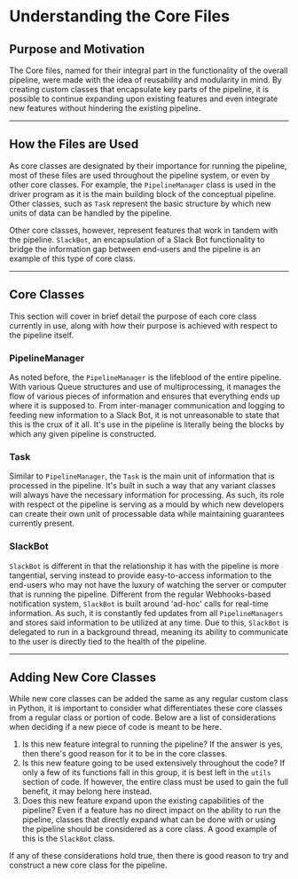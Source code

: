 # Understanding the Core Files
## Purpose and Motivation
The Core files, named for their integral part in the functionality of the overall pipeline, were made with the idea of reusability and modularity in mind. By creating custom classes that encapsulate key parts of the pipeline, it is possible to continue expanding upon existing features and even integrate new features without hindering the existing pipeline.

---

## How the Files are Used
As core classes are designated by their importance for running the pipeline, most of these files are used throughout the pipeline system, or even by other core classes. For example, the `PipelineManager` class is used in the driver program as it is the main building block of the conceptual pipeline. Other classes, such as `Task` represent the basic structure by which new units of data can be handled by the pipeline.

Other core classes, however, represent features that work in tandem with the pipeline. `SlackBot`, an encapsulation of a Slack Bot functionality to bridge the information gap between end-users and the pipeline is an example of this type of core class.

---

## Core Classes
This section will cover in brief detail the purpose of each core class currently in use, along with how their purpose is achieved with respect to the pipeline itself.
### PipelineManager
As noted before, the `PipelineManager` is the lifeblood of the entire pipeline. With various Queue structures and use of multiprocessing, it manages the flow of various pieces of information and ensures that everything ends up where it is supposed to. From inter-manager communication and logging to feeding new information to a Slack Bot, it is not unreasonable to state that this is the crux of it all. It's use in the pipeline is literally being the blocks by which any given pipeline is constructed.
### Task
Similar to `PipelineManager`, the `Task` is the main unit of information that is processed in the pipeline. It's built in such a way that any variant classes will always have the necessary information for processing. As such, its role with respect ot the pipeline is serving as a mould by which new developers can create their own unit of processable data while maintaining guarantees currently present.
### SlackBot
`SlackBot` is different in that the relationship it has with the pipeline is more tangential, serving instead to provide easy-to-access information to the end-users who may not have the luxury of watching the server or computer that is running the pipeline. Different from the regular Webhooks-based notification system, `SlackBot` is built around 'ad-hoc' calls for real-time information. As such, it is constantly fed updates from all `PipelineManagers` and stores said information to be utilized at any time. Due to this, `SlackBot` is delegated to run in a background thread, meaning its ability to communicate to the user is directly tied to the health of the pipeline.

---

## Adding New Core Classes
While new core classes can be added the same as any regular custom class in Python, it is important to consider what differentiates these core classes from a regular class or portion of code. Below are a list of considerations when deciding if a new piece of code is meant to be here.

1. Is this new feature integral to running the pipeline? If the answer is yes, then there's good reason for it to be in the core classes.
2. Is this new feature going to be used extensively throughout the code? If only a few of its functions fall in this group, it is best left in the `utils` section of code. If however, the entire class must be used to gain the full benefit, it may belong here instead.
3. Does this new feature expand upon the existing capabilities of the pipeline? Even if a feature has no direct impact on the ability to run the pipeline, classes that directly expand what can be done with or using the pipeline should be considered as a core class. A good example of this is the `SlackBot` class.

If any of these considerations hold true, then there is good reason to try and construct a new core class for the pipeline.
